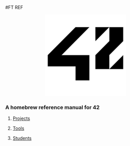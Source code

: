 #FT REF
<p align="center">
  <img width="255" height="255" src="img/logo.png">
</p>

### A homebrew reference manual for 42

1. [Projects](pdf/PDF.md)

2. [Tools](TOOLS.md)

3. [Students](STUDENTS.md) 
